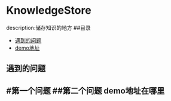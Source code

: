 # KnowledgeStore
description:储存知识的地方
##目录
* [遇到的问题](遇到的问题)
* [demo地址](demo地址在哪里)

遇到的问题
-----------
#第一个问题
##第二个问题
demo地址在哪里
------------

